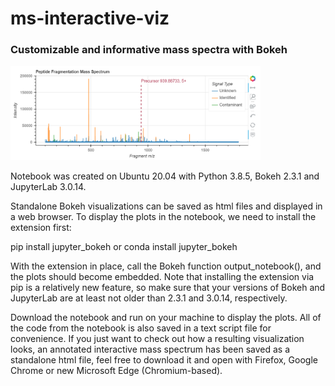 # ms-interactive-viz
### Customizable and informative mass spectra with Bokeh

<img src="https://github.com/dev-ev/ms-interactive-viz/blob/main/Screenshots/Annotated_Static_Screenshot.PNG" alt="drawing" width="400"/>

Notebook was created on Ubuntu 20.04 with Python 3.8.5, Bokeh 2.3.1 and JupyterLab 3.0.14.

Standalone Bokeh visualizations can be saved as html files and displayed in a web browser. To display the plots in the notebook, we need to install the extension first:

pip install jupyter_bokeh
or
conda install jupyter_bokeh

With the extension in place, call the Bokeh function output_notebook(), and the plots should become embedded. Note that installing the extension via pip is a relatively new feature, so make sure that your versions of Bokeh and JupyterLab are at least not older than 2.3.1 and 3.0.14, respectively.

Download the notebook and run on your machine to display the plots. All of the code from the notebook is also saved in a text script file for convenience. If you just want to check out how a resulting visualization looks, an annotated interactive mass spectrum has been saved as a standalone html file, feel free to download it and open with Firefox, Google Chrome or new Microsoft Edge (Chromium-based).
